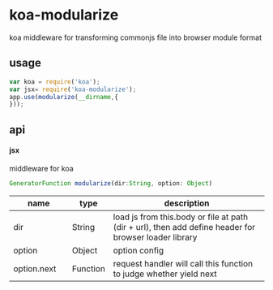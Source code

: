 # koa-modularize

koa middleware for transforming commonjs file into browser module format


## usage

```javascript
var koa = require('koa');
var jsx= require('koa-modularize');
app.use(modularize(__dirname,{
}));
```

## api

#### jsx

middleware for koa

```javascript
GeneratorFunction modularize(dir:String, option: Object)
```

<table class="table table-bordered table-striped">
    <thead>
    <tr>
        <th style="width: 100px;">name</th>
        <th style="width: 50px;">type</th>
        <th>description</th>
    </tr>
    </thead>
    <tbody>
      <tr>
          <td>dir</td>
          <td>String</td>
          <td>load js from this.body or file at path (dir + url), then add define header for browser loader library</td>
      </tr>
      <tr>
          <td>option</td>
          <td>Object</td>
          <td>option config</td>
      </tr>
      <tr>
          <td>option.next</td>
          <td>Function</td>
          <td>request handler will call this function to judge whether yield next</td>
      </tr>
    </tbody>
</table>